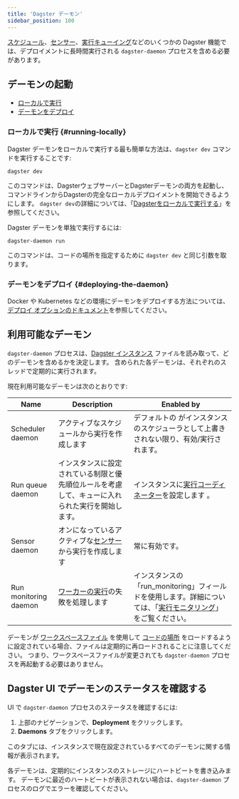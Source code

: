 ```yaml
---
title: 'Dagster デーモン'
sidebar_position: 100
---
```


[スケジュール](/guides/automate/schedules/)、[センサー](/guides/automate/sensors/)、[実行キューイング](/guides/deploy/execution/customizing-run-queue-priority)などのいくつかの Dagster 機能では、デプロイメントに長時間実行される `dagster-daemon` プロセスを含める必要があります。

## デーモンの起動

- [ローカルで実行](#running-locally)
- [デーモンをデプロイ](#deploying-the-daemon)

### ローカルで実行 {#running-locally}

<Tabs>
  <TabItem value="Running the daemon and webserver" label="デーモンとウェブサーバーの実行">

Dagster デーモンをローカルで実行する最も簡単な方法は、`dagster dev` コマンドを実行することです:

```shell
dagster dev
```

このコマンドは、DagsterウェブサーバーとDagsterデーモンの両方を起動し、コマンドラインからDagsterの完全なローカルデプロイメントを開始できるようにします。
`dagster dev`の詳細については、「[Dagsterをローカルで実行する](/guides/deploy/deployment-options/running-dagster-locally)」を参照してください。

  </TabItem>
  <TabItem value="Running only the daemon" label="デーモンのみ実行">

Dagster デーモンを単独で実行するには:

```shell
dagster-daemon run
```

このコマンドは、コードの場所を指定するために `dagster dev` と同じ引数を取ります。

  </TabItem>
</Tabs>

### デーモンをデプロイ {#deploying-the-daemon}

Docker や Kubernetes などの環境にデーモンをデプロイする方法については、[デプロイ オプションのドキュメント](/guides/deploy/deployment-options/)を参照してください。

## 利用可能なデーモン

`dagster-daemon` プロセスは、[Dagster インスタンス](/guides/deploy/dagster-instance-configuration) ファイルを読み取って、どのデーモンを含めるかを決定します。
含められた各デーモンは、それぞれのスレッドで定期的に実行されます。

現在利用可能なデーモンは次のとおりです:

| Name                  | Description                                                                                        | Enabled by                                                                                                                                                                                        |
| --------------------- | -------------------------------------------------------------------------------------------------- | ------------------------------------------------------------------------------------------------------------------------------------------------------------------------------------------------- |
| Scheduler daemon      | アクティブなスケジュールから実行を作成します     | デフォルトの <PyObject section="schedules-sensors" module="dagster._core.scheduler" object="DagsterDaemonScheduler"/> がインスタンスのスケジューラとして上書きされない限り、有効/実行されます。 |
| Run queue daemon      | インスタンスに設定されている制限と優先順位ルールを考慮して、キューに入れられた実行を開始します。 | インスタンスに[実行コーディネーター](/guides/deploy/execution/run-coordinators)を設定します <PyObject section="internals" module="dagster._core.run_coordinator" object="QueuedRunCoordinator" />。  |
| Sensor daemon         | オンになっているアクティブな[センサー](/guides/automate/sensors/)から実行を作成します  | 常に有効です。                                                                   |
| Run monitoring daemon | [ワーカーの実行](/guides/deploy/oss-deployment-architecture#job-execution-flow)の失敗を処理します  | インスタンスの「run_monitoring」フィールドを使用します。詳細については、「[実行モニタリング](/guides/deploy/execution/run-monitoring)」をご覧ください。   |

デーモンが [ワークスペースファイル](/guides/deploy/code-locations/workspace-yaml) を使用して [コードの場所](/guides/deploy/code-locations/) をロードするように設定されている場合、ファイルは定期的に再ロードされることに注意してください。
つまり、ワークスペースファイルが変更されても `dagster-daemon` プロセスを再起動する必要はありません。

## Dagster UI でデーモンのステータスを確認する

UI で `dagster-daemon` プロセスのステータスを確認するには:

1. 上部のナビゲーションで、**Deployment** をクリックします。
2. **Daemons** タブをクリックします。

このタブには、インスタンスで現在設定されているすべてのデーモンに関する情報が表示されます。

各デーモンは、定期的にインスタンスのストレージにハートビートを書き込みます。
デーモンに最近のハートビートが表示されない場合は、`dagster-daemon` プロセスのログでエラーを確認してください。
